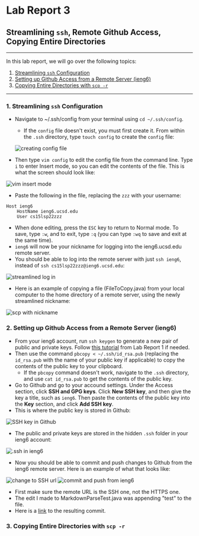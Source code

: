 # Lab Report 3
## Streamlining `ssh`, Remote Github Access, Copying Entire Directories
--- 
In this lab report, we will go over the following topics:
1. [Streamlining `ssh` Configuration](#part1)
2. [Setting up Github Access from a Remote Server (ieng6)](#part2)
3. [Copying Entire Directories with `scp -r`](#part3)

---
### 1. Streamlining `ssh` Configuration<a name="part1"></a>
* Navigate to ~/.ssh/config from your terminal using `cd ~/.ssh/config`.
    * If the `config` file doesn't exist, you must first create it. From within the `.ssh` directory, type `touch config` to create the `config` file:

    ![creating config file](https://user-images.githubusercontent.com/103291789/167241506-03ddbc02-8b8b-45c3-8c0c-dbfc24edba85.jpeg)

* Then type `vim config` to edit the config file from the command line. Type `i` to enter Insert mode, so you can edit the contents of the file. This is what the screen should look like:

![vim insert mode](https://user-images.githubusercontent.com/103291789/167241551-dd932f35-c9fd-4ce4-8e89-a414e958a181.jpeg)

* Paste the following in the file, replacing the `zzz` with your username:
```
Host ieng6
    HostName ieng6.ucsd.edu
    User cs15lsp22zzz
```

* When done editing, press the `ESC` key to return to Normal mode. To save, type `:w`, and to exit, type `:q` (you can type `:wq` to save and exit at the same time). 
* `ieng6` will now be your nickname for logging into the ieng6.ucsd.edu remote server.
* You should be able to log into the remote server with just `ssh ieng6`, instead of `ssh cs15lsp22zzz@ieng6.ucsd.edu`:

![streamlined log in](https://user-images.githubusercontent.com/103291789/167241587-19c819be-b8ac-4052-9ce4-6b46cca957b7.jpeg)

* Here is an example of copying a file (FileToCopy.java) from your local computer to the home directory of a remote server, using the newly streamlined nickname:

![scp with nickname](https://user-images.githubusercontent.com/103291789/167241598-67e3b831-57d0-4344-b0e1-c59949ee1b02.jpeg)

### 2. Setting up Github Access from a Remote Server (ieng6)<a name="part2"></a>
* From your ieng6 account, run `ssh keygen` to generate a new pair of public and private keys. Follow [this tutorial](https://isabelwang30.github.io/cse15l-lab-reports/lab-report-1-week-2.html#part5) from Lab Report 1 if needed.
* Then use the command `pbcopy < ~/.ssh/id_rsa.pub` (replacing the `id_rsa.pub` with the name of your public key if applicable) to copy the contents of the public key to your clipboard.
    * If the `pbcopy` command doesn't work, navigate to the `.ssh` directory, and use `cat id_rsa.pub` to get the contents of the public key.
* Go to Github and go to your accound settings. Under the Access section, click **SSH and GPG keys**. Click **New SSH key**, and then give the key a title, such as `ieng6`. Then paste the contents of the public key into the **Key** section, and click **Add SSH key**. 
* This is where the public key is stored in Github:

![SSH key in Github](https://user-images.githubusercontent.com/103291789/167282139-c4177299-3811-4504-b4d0-8eb48c40be4c.jpeg)

* The public and private keys are stored in the hidden `.ssh` folder in your ieng6 account:

![.ssh in ieng6](https://user-images.githubusercontent.com/103291789/167282151-5dbb4ba0-e37c-43d5-89a3-beb2e66dc9d1.jpeg)

* Now you should be able to commit and push changes to Github from the ieng6 remote server. Here is an example of what that looks like:

![change to SSH url](https://user-images.githubusercontent.com/103291789/167282164-7761e01f-c89d-4839-b2bc-8436a4d54676.jpeg)
![commit and push from ieng6](https://user-images.githubusercontent.com/103291789/167282175-3b3fbf8d-7786-44d0-8f00-80319ed8e7d2.jpeg)

* First make sure the remote URL is the SSH one, not the HTTPS one.
* The edit I made to MarkdownParseTest.java was appending "test" to the file.
* Here is a [link](https://github.com/isabelwang30/markdown-parser/commit/512164731c6fe532a85d3e1a9908852129daddeb) to the resulting commit.

### 3. Copying Entire Directories with `scp -r`<a name="part3"></a>
